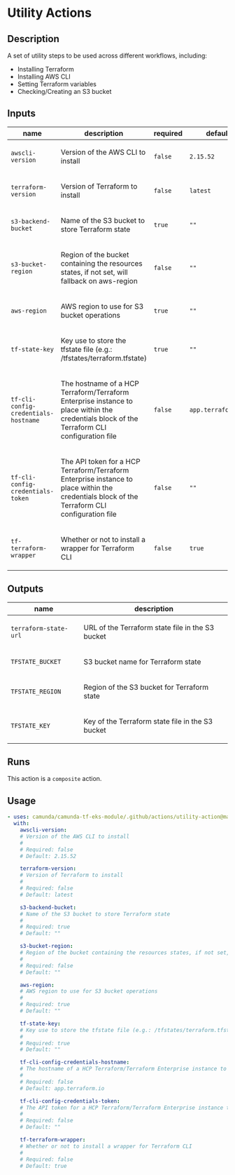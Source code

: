 # Utility Actions

## Description

A set of utility steps to be used across different workflows, including:
- Installing Terraform
- Installing AWS CLI
- Setting Terraform variables
- Checking/Creating an S3 bucket


## Inputs

| name | description | required | default |
| --- | --- | --- | --- |
| `awscli-version` | <p>Version of the AWS CLI to install</p> | `false` | `2.15.52` |
| `terraform-version` | <p>Version of Terraform to install</p> | `false` | `latest` |
| `s3-backend-bucket` | <p>Name of the S3 bucket to store Terraform state</p> | `true` | `""` |
| `s3-bucket-region` | <p>Region of the bucket containing the resources states, if not set, will fallback on aws-region</p> | `false` | `""` |
| `aws-region` | <p>AWS region to use for S3 bucket operations</p> | `true` | `""` |
| `tf-state-key` | <p>Key use to store the tfstate file (e.g.: /tfstates/terraform.tfstate)</p> | `true` | `""` |
| `tf-cli-config-credentials-hostname` | <p>The hostname of a HCP Terraform/Terraform Enterprise instance to place within the credentials block of the Terraform CLI configuration file</p> | `false` | `app.terraform.io` |
| `tf-cli-config-credentials-token` | <p>The API token for a HCP Terraform/Terraform Enterprise instance to place within the credentials block of the Terraform CLI configuration file</p> | `false` | `""` |
| `tf-terraform-wrapper` | <p>Whether or not to install a wrapper for Terraform CLI</p> | `false` | `true` |


## Outputs

| name | description |
| --- | --- |
| `terraform-state-url` | <p>URL of the Terraform state file in the S3 bucket</p> |
| `TFSTATE_BUCKET` | <p>S3 bucket name for Terraform state</p> |
| `TFSTATE_REGION` | <p>Region of the S3 bucket for Terraform state</p> |
| `TFSTATE_KEY` | <p>Key of the Terraform state file in the S3 bucket</p> |


## Runs

This action is a `composite` action.

## Usage

```yaml
- uses: camunda/camunda-tf-eks-module/.github/actions/utility-action@main
  with:
    awscli-version:
    # Version of the AWS CLI to install
    #
    # Required: false
    # Default: 2.15.52

    terraform-version:
    # Version of Terraform to install
    #
    # Required: false
    # Default: latest

    s3-backend-bucket:
    # Name of the S3 bucket to store Terraform state
    #
    # Required: true
    # Default: ""

    s3-bucket-region:
    # Region of the bucket containing the resources states, if not set, will fallback on aws-region
    #
    # Required: false
    # Default: ""

    aws-region:
    # AWS region to use for S3 bucket operations
    #
    # Required: true
    # Default: ""

    tf-state-key:
    # Key use to store the tfstate file (e.g.: /tfstates/terraform.tfstate)
    #
    # Required: true
    # Default: ""

    tf-cli-config-credentials-hostname:
    # The hostname of a HCP Terraform/Terraform Enterprise instance to place within the credentials block of the Terraform CLI configuration file
    #
    # Required: false
    # Default: app.terraform.io

    tf-cli-config-credentials-token:
    # The API token for a HCP Terraform/Terraform Enterprise instance to place within the credentials block of the Terraform CLI configuration file
    #
    # Required: false
    # Default: ""

    tf-terraform-wrapper:
    # Whether or not to install a wrapper for Terraform CLI
    #
    # Required: false
    # Default: true
```
